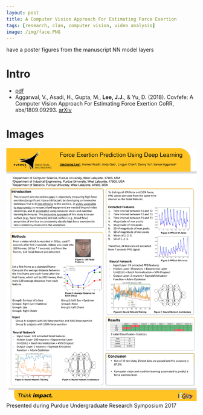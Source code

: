 ```yaml
---
layout: post
title: A Computer Vision Approach For Estimating Force Exertion
tags: [research, clan, computer vision, video analysis]
image: /img/face.PNG
---
```


have a poster
figures from the manuscript
NN model layers
# Intro
* [pdf](/myData/covfefe/1809.09293.pdf)
* Aggarwal, V., Asadi, H., Gupta, M., __Lee, J.J.__, & Yu, D. (2018). 
  Covfefe: A Computer Vision Approach For Estimating Force Exertion CoRR,
  abs/1809.09293. [arXiv](https://arxiv.org/abs/1809.09293)

# Images
![Presented Poster](/myData/covfefe/forcePredictionPoster.jpg)  
Presented during Purdue Undergraduate Research Symposium 2017
